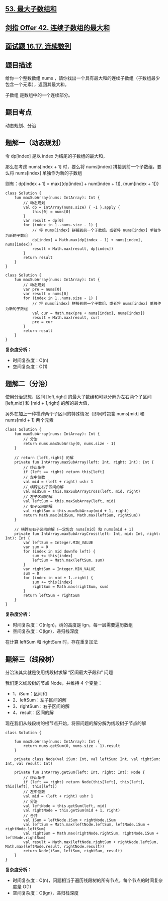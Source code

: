 ## [53. 最大子数组和](https://leetcode.cn/problems/maximum-subarray/description/)
## [剑指 Offer 42. 连续子数组的最大和](https://leetcode.cn/problems/lian-xu-zi-shu-zu-de-zui-da-he-lcof/)
## [面试题 16.17. 连续数列](https://leetcode.cn/problems/contiguous-sequence-lcci/description/)

## 题目描述

给你一个整数数组 nums ，请你找出一个具有最大和的连续子数组（子数组最少包含一个元素），返回其最大和。

子数组 是数组中的一个连续部分。

## 题目考点

动态规划、分治

## 题解一（动态规划）

令 dp[index] 是以 index 为结尾的子数组的最大和，

那么在考虑 nums[index + 1] 时，要么将 nums[index] 拼接到前一个子数组，要么将 nums[index] 单独作为新的子数组

则有：dp[index + 1] = max{(dp[index] + num[index + 1]), (num[index + 1])}

```
class Solution {
    fun maxSubArray(nums: IntArray): Int {
        // 动态规划
        val dp = IntArray(nums.size) { -1 }.apply {
            this[0] = nums[0]
        }
        var result = dp[0]
        for (index in 1..nums.size - 1) {
            // 将 nums[index] 拼接到前一个子数组，或者将 nums[index] 单独作为新的子数组
            dp[index] = Math.max(dp[index - 1] + nums[index], nums[index])
            result = Math.max(result, dp[index])
        }
        return result
    }
}
```

```
class Solution {
    fun maxSubArray(nums: IntArray): Int {
        // 动态规划
        var pre = nums[0]
        var result = nums[0]
        for (index in 1..nums.size - 1) {
            // 将 nums[index] 拼接到前一个子数组，或者将 nums[index] 单独作为新的子数组
            val cur = Math.max(pre + nums[index], nums[index])
            result = Math.max(result, cur)
            pre = cur
        }
        return result
    }
}
```

**复杂度分析：**

- 时间复杂度：O(n)
- 空间复杂度：O(1) 

## 题解二（分治）

使用分治思想，区间 [left,right] 的最大子数组和可以分解为左右两个子区间 [left,mid] 和 [mid + 1,right] 的解的最大值，

另外在加上一种横跨两个子区间的特殊情况（即同时包含 nums[mid] 和 nums[mid + 1] 两个元素

```
class Solution {
    fun maxSubArray(nums: IntArray): Int {
        // 分治
        return nums.maxSubArray(0, nums.size - 1)
    }

    // return [left,right] 的解
    private fun IntArray.maxSubArray(left: Int, right: Int): Int {
        // 终止条件
        if (left == right) return this[left]
        // 左中位数
        val mid = (left + right) ushr 1
        // 横跨左右子区间的解
        val midSum = this.maxSubArrayCross(left, mid, right)
        // 左子区间的解
        val leftSum = this.maxSubArray(left, mid)
        // 右子区间的解
        val rightSum = this.maxSubArray(mid + 1, right)
        return Math.max(midSum, Math.max(leftSum, rightSum))
    }

    // 横跨左右子区间的解（一定包含 nums[mid] 和 nums[mid + 1]
    private fun IntArray.maxSubArrayCross(left: Int, mid: Int, right: Int): Int {
        var leftSum = Integer.MIN_VALUE
        var sum = 0
        for (index in mid downTo left) {
            sum += this[index]
            leftSum = Math.max(leftSum, sum)
        }
        var rightSum = Integer.MIN_VALUE
        sum = 0
        for (index in mid + 1..right) {
            sum += this[index]
            rightSum = Math.max(rightSum, sum)
        }
        return leftSum + rightSum
    }
}
```

**复杂度分析：**

- 时间复杂度：O(nlgn)，树的高度是 lgn，每一层需要遍历数组
- 空间复杂度：O(lgn)，递归栈深度

在计算 leftSum 和 rightSum 时，存在重复加法

## 题解三（线段树）

分治法其实就是使用线段树求解 “区间最大子段和” 问题

我们定义线段树的节点 Node，并维持 4 个变量：
- 1、iSum：区间和
- 2、leftSum：左子区间的解
- 3、rightSum：右子区间的解
- 4、result：区间的解

现在我们从线段树的根节点开始，将原问题的解分解为线段树子节点的解

```
class Solution {

    fun maxSubArray(nums: IntArray): Int {
        return nums.getSum(0, nums.size - 1).result
    }

    private class Node(val iSum: Int, val leftSum: Int, val rightSum: Int, val result: Int)

    private fun IntArray.getSum(left: Int, right: Int): Node {
        // 终止条件
        if (left == right) return Node(this[left], this[left], this[left], this[left])
        // 左中位数
        val mid = (left + right) ushr 1
        // 分治
        val leftNode = this.getSum(left, mid)
        val rightNode = this.getSum(mid + 1, right)
        // 合并
        val iSum = leftNode.iSum + rightNode.iSum
        val leftSum = Math.max(leftNode.leftSum, leftNode.iSum + rightNode.leftSum)
        val rightSum = Math.max(rightNode.rightSum, rightNode.iSum + leftNode.rightSum)
        val result = Math.max(leftNode.rightSum + rightNode.leftSum, Math.max(leftNode.result, rightNode.result))
        return Node(iSum, leftSum, rightSum, result)
    }
}
```

**复杂度分析：**

- 时间复杂度：O(n)，问题相当于遍历线段树的所有节点，每个节点的时间复杂度是 O(1)
- 空间复杂度：O(lgn)，递归栈深度
